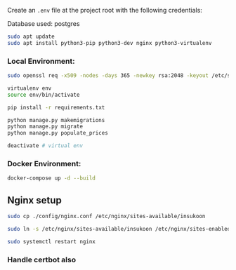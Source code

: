 Create an `.env` file at the project root with the following credentials:

Database used: postgres

```bash
sudo apt update
sudo apt install python3-pip python3-dev nginx python3-virtualenv
```

### Local Environment:
```bash
sudo openssl req -x509 -nodes -days 365 -newkey rsa:2048 -keyout /etc/ssl/private/insukoon.key -out /etc/ssl/certs/insukoon.crt
```

```bash
virtualenv env
source env/bin/activate
```

```bash
pip install -r requirements.txt
```

```bash
python manage.py makemigrations
python manage.py migrate
python manage.py populate_prices
```

```bash
deactivate # virtual env
```

### Docker Environment:

```bash
docker-compose up -d --build
```


## Nginx setup

```bash
sudo cp ./config/nginx.conf /etc/nginx/sites-available/insukoon
```

```bash
sudo ln -s /etc/nginx/sites-available/insukoon /etc/nginx/sites-enabled/insukoon
```

```bash
sudo systemctl restart nginx
```


### Handle certbot also
